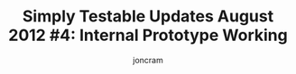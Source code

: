 ---
title: "Simply Testable Updates August 2012 #4: Internal Prototype Working"
author: joncram
newsletter:
    issue_number: fifth
    url: https://us5.campaign-archive2.com/?u=ac75e33d993d2b502e333ddd0&amp;id=db64b68e98&amp;e=ff3884a0bf
    closing_sentence: Expect the next in a week from now, August 29 2012.
    highlights:
        - the first internal working prototype is real
        - <a href="/illustrations/first-prototype-start/">starting a test</a> (screenshot)
        - <a href="/illustrations/first-prototype-progress/">test progress</a> (screenshot)
---